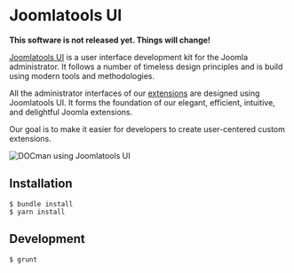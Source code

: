 # Joomlatools UI

**This software is not released yet. Things will change!**

[Joomlatools UI](https://www.joomlatools.com/developer/ui/) is a user interface development kit for the Joomla administrator. It follows a number of timeless design principles and is build using modern tools and methodologies.

All the administrator interfaces of our [extensions](https://www.joomlatools.com/extensions/) are designed using Joomlatools UI. It forms the foundation of our elegant, efficient, intuitive, and delightful Joomla extensions.

Our goal is to make it easier for developers to create user-centered custom extensions.

![DOCman using Joomlatools UI](docs/joomlatools/images/docman.png)

## Installation

```
$ bundle install
$ yarn install
```

## Development

```
$ grunt
````
